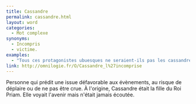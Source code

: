 ```yaml
---
title: Cassandre
permalink: cassandre.html
layout: word
categories:
  - Mot complexe
synonyms:
  - Incompris
  - victime.
examples:
  - "Tous ces protagonistes ubuesques ne seraient-ils pas les cassandres d'une descente insidieuse vers la géhenne apocalyptique ? (Cf. Histoires)"
link: http://omnilogie.fr/O/Cassandre_l%27incomprise
---
```


Personne qui prédit une issue défavorable aux évènements, au risque de déplaire ou de ne pas être crue.
À l'origine, Cassandre était la fille du Roi Priam. Elle voyait l'avenir mais n'était jamais écoutée.



